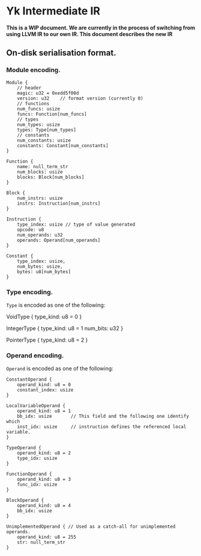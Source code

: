 # Yk Intermediate IR

**This is a WIP document. We are currently in the process of switching from
using LLVM IR to our own IR. This document describes the new IR**

## On-disk serialisation format.

### Module encoding.

```
Module {
    // header
    magic: u32 = 0xedd5f00d
    version: u32    // format version (currently 0)
    // functions
    num_funcs: usize
    funcs: Function[num_funcs]
    // types
    num_types: usize
    types: Type[num_types]
    // constants
    num_constants: usize
    constants: Constant[num_constants]
}

Function {
    name: null_term_str
    num_blocks: usize
    blocks: Block[num_blocks]
}

Block {
    num_instrs: usize
    instrs: Instruction[num_instrs]
}

Instruction {
    type_index: usize // type of value generated
    opcode: u8
    num_operands: u32
    operands: Operand[num_operands]
}

Constant {
    type_index: usize,
    num_bytes: usize,
    bytes: u8[num_bytes]
}
```


### Type encoding.

`Type` is encoded as one of the following:

VoidType {
    type_kind: u8 = 0
}

IntegerType {
    type_kind: u8 = 1
    num_bits: u32
}

PointerType {
    type_kind: u8 = 2
}

### Operand encoding.

`Operand` is encoded as one of the following:

```
ConstantOperand {
    operand_kind: u8 = 0
    constant_index: usize
}

LocalVariableOperand {
    operand_kind: u8 = 1
    bb_idx: usize       // This field and the following one identify which
    inst_idx: usize     // instruction defines the referenced local variable.
}

TypeOperand {
    operand_kind: u8 = 2
    type_idx: usize
}

FunctionOperand {
    operand_kind: u8 = 3
    func_idx: usize
}

BlockOperand {
    operand_kind: u8 = 4
    bb_idx: usize
}

UnimplementedOperand { // Used as a catch-all for unimplemented operands.
    operand_kind: u8 = 255
    str: null_term_str
}
```
